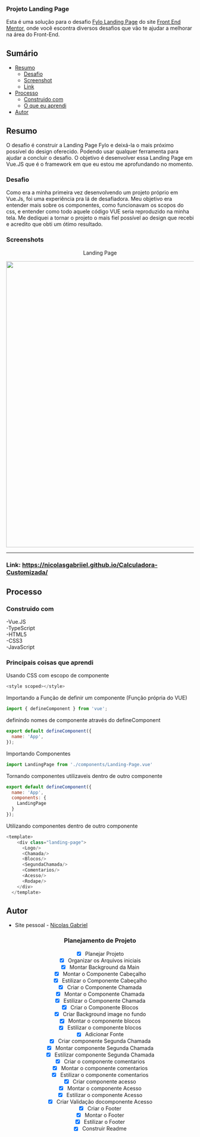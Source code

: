 ### Projeto Landing Page
Esta é uma solução para o desafio [Fylo Landing Page](https://www.frontendmentor.io/challenges/fylo-dark-theme-landing-page-5ca5f2d21e82137ec91a50fd) do site [Front End Mentor](https://www.frontendmentor.io/challenges), onde você escontra diversos desafios que vão te ajudar a melhorar na área do Front-End.

## Sumário

- [Resumo](#Resumo)
  - [Desafio](#Desafio)
  - [Screenshot](#screenshot)
  - [Link](#link)
- [Processo](#Processo)
  - [Construido com](#construido-com)
  - [O que eu aprendi](#o-que-eu-aprendi)
- [Autor](#autor)

## Resumo

O desafio é construir a Landing Page Fylo e deixá-la o mais próximo possível do design oferecido. Podendo usar qualquer ferramenta para ajudar a concluir o desafio. O objetivo é desenvolver essa Landing Page em Vue.JS que é o framework em que eu estou me aprofundando no momento.


### Desafio

Como era a minha primeira vez desenvolvendo um projeto próprio em Vue.Js, foi uma experiência pra lá de desafiadora. Meu objetivo era entender mais sobre os componentes, como funcionavam os scopos do css, e entender como todo aquele código VUE seria reproduzido na minha tela. Me dediquei a tornar o projeto o mais fiel possível ao design que recebi e acredito que obti um ótimo resultado.



### Screenshots

<p align="center"> Landing Page </p>
  <div align="center">   <img width="768px" src="./src/assets/gif.gif"></img> </div>

------


### Link: https://nicolasgabriiel.github.io/Calculadora-Customizada/

## Processo

### Construido com

-Vue.JS <br>
-TypeScript <br>
-HTML5 <br>
-CSS3 <br>
-JavaScript <br>

### Principais coisas que aprendi


Usando CSS com escopo de componente

```js
<style scoped></style>
```

Importando a Função de definir um componente (Função própria do VUE)

```js
import { defineComponent } from 'vue';
```

definindo nomes de componente através do defineComponent
```js
export default defineComponent({
  name: 'App',
});
```
Importando Componentes
```js
import LandingPage from './components/Landing-Page.vue'
```

Tornando componentes utilizaveis dentro de outro componente
```js
export default defineComponent({
  name: 'App',
  components: {
    LandingPage
  }
});
```

Utilizando componentes dentro de outro componente
```js
<template>
    <div class="landing-page">
      <Logo/>
      <Chamada/>
      <Blocos/>
      <SegundaChamada/>
      <Comentarios/>
      <Acesso/>
      <Rodape/>
    </div>
  </template>
```


## Autor

-  Site pessoal - [Nicolas Gabriel](https://www.linkedin.com/in/nicolasgabriiel/)

<div  align="center">

### Planejamento de Projeto

- [X] Planejar Projeto
- [X] Organizar os Arquivos iniciais
- [X] Montar Background da Main
- [X] Montar o Componente Cabeçalho 
- [X] Estilizar o Componente Cabeçalho 
- [X] Criar o Componente Chamada
- [x] Montar o Componente Chamada 
- [x] Estilizar o Componente Chamada 
- [x] Criar o Componente Blocos
- [x] Criar Background image no fundo
- [X] Montar o componente blocos
- [x] Estilizar o componente blocos
- [x] Adicionar Fonte
- [X] Criar componente Segunda Chamada
- [x] Montar componente Segunda Chamada
- [x] Estilizar componente Segunda Chamada
- [x] Criar o componente comentarios
- [x] Montar o componente comentarios
- [x] Estilizar o componente comentarios
- [x] Criar componente acesso
- [x] Montar o componente Acesso
- [x] Estilizar o componente Acesso
- [x] Criar Validação docomponente Acesso
- [x] Criar o Footer
- [x] Montar o Footer
- [x] Estilizar o Footer
- [x] Construir Readme
